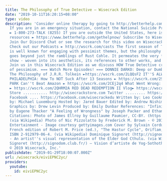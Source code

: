 ```yaml
---
title: The Philosophy of True Detective – Wisecrack Edition
date: "2019-10-11T16:20:15+08:00"
type: video
description: 'Consider online therapy by going to http://betterhelp.com/wisecrack
  If you are in an emergency situation, contact the National Suicide Prevention Hotline
  ► 1-800-273-TALK (8255) If you are outside the United States, here is a list of
  resources ► https://www.betterhelp.com/gethelpnow/ Subscribe to Wisecrack! ► http://wscrk.com/SbscrbWC
  Join Our Discord Chat or see the research for this video on WisecrackPLUS ► http://wscrk.com/YtWcPls
  Check out our Podcasts ► http://wscrk.com/casts The first season of True Detective
  is well known for engaging with pessimist themes, but the philosophy of pessimism
  goes beyond just the ramblings of Rust Cohle. It permeates the very fabric of the
  show - woven into its aesthetics, its references to other works, and even its missteps.
  Join us in this Wisecrack Edition as we discuss HOW True Detective creates an atmosphere
  of pessimism. === Watch More Episodes! === DONNIE DARKO: Deep or Dumb? ► https://wscrk.com/2CmlL6f
  The Philosophy of J.R.R. Tolkein ►https://wscrk.com/2LQQsF2 IT''S ALWAYS SUNNY IN
  PHILADELPHIA: How To NOT Suck After 13 Seasons ► https://wscrk.com/2SpGDk5 Why SOUTH
  PARK Can''t Beat Amazon ► https://wscrk.com/2CEj2q4 What Went Wrong: JUSTICE LEAGUE
  ► https://wscrk.com/2QHRM2A RED DEAD REDEMPTION II Vlog► https://wscrk.com/2G11w32
  Store ........... http://wisecrackstore.com Twitter ......... https://twitter.com/wisecrack
  Facebook .... https://facebook.com/wisecrackedu Written by: Leo Cookman Directed
  by: Michael Luxemburg Hosted by: Jared Bauer Edited by: Andrew Nishimura Motion
  Graphics by: Drew Levin Produced by: Emily Dunbar References: "Infinite Resignation"
  by Eugene Thacker "A Feeling of Wrongness" by Joseph Packer and Ethan Stoneman Image
  Citations: Photo of James Ellroy by Guillaume Paumier, CC-BY. (https://guillaumepaumier.com/)
  (via Wikipedia) Photo of Nic Pizzolatto by Frederick M. Brown - © 2014 - Getty Images
  Entertainment - Image courtesy gettyimages.com Cover by Sylvain Cordurié (http://sylvaincordurie.over-blog.com/),
  French edition of Robert M. Price (ed.), "The Hastur Cycle", Oriflam, January 2000,
  ISBN 2-912979-06-4. (via Wikipedia) Dominique Signoret (http://signodom.club.fr/)
  - An artist''s visual representation of the Elder God Cthulu. (via Wikipedia) Dominique
  Signoret (http://signodom.club.fr/) – Vision d’artiste de Yog-Sothoth. (via Wikipedia)
  © 2019 Wisecrack, Inc.'
publishdate: "2019-01-29T18:00:07.000Z"
url: /wisecrack/eiviEPNC2yc/
providers:
  youtube:
    id: eiviEPNC2yc
---
```

